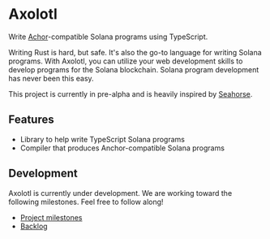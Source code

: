 # Axolotl

Write [Achor](https://www.anchor-lang.com/)-compatible Solana programs using TypeScript.

Writing Rust is hard, but safe. It's also the go-to language for writing Solana programs. With Axolotl, you can utilize your web development skills to develop programs for the Solana blockchain. Solana program development has never been this easy.

This project is currently in pre-alpha and is heavily inspired by [Seahorse](https://seahorse-lang.org/).

## Features

- Library to help write TypeScript Solana programs
- Compiler that produces Anchor-compatible Solana programs

## Development

Axolotl is currently under development. We are working toward the following milestones. Feel free to follow along!

- [Project milestones](https://github.com/amorriscode/axolotl/milestones)
- [Backlog](https://github.com/users/amorriscode/projects/1)
